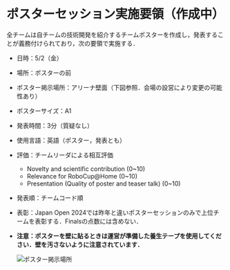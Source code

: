 # ポスターセッション実施要領（作成中）

全チームは自チームの技術開発を紹介するチームポスターを作成し，発表することが義務付けられており，次の要領で実施する．

- 日時：5/2（金） 
- 場所：ポスターの前
- ポスター掲示場所：アリーナ壁面（下図参照．会場の設営により変更の可能性あり）
- ポスターサイズ：A1
- 発表時間：3分（質疑なし）
- 使用言語：英語（ポスター，発表とも）
- 評価：チームリーダによる相互評価
  - Novelty and scientific contribution (0~10)
  - Relevance for RoboCup@Home (0~10)
  - Presentation (Quality of poster and teaser talk) (0~10)
- 発表順：チームコード順  
- 表彰：Japan Open 2024では昨年と違いポスターセッションのみで上位チームを表彰する．Finalsの点数には含めない．
- **注意：ポスターを壁に貼るときは運営が準備した養生テープを使用してください．壁を汚さないように注意されています．**

  ![ポスター掲示場所](https://github.com/RoboCupAtHomeJP/AtHome2024/assets/6745835/c5d90922-430c-4e86-9c38-45ee6a628ddf)
